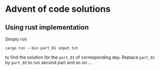 # Advent of code solutions

## Using rust implementation

Simply run

```shell
cargo run --bin part_01 input.txt
```

to find the solution for the `part_01` of corresponding day. Replace `part_01`
by `part_02` to run second part and so on ...
